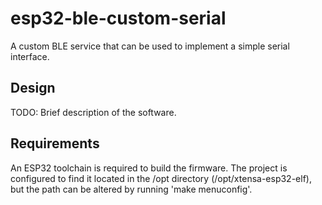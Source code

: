 # esp32-ble-custom-serial

A custom BLE service that can be used to implement a simple serial interface.

## Design

TODO: Brief description of the software.

## Requirements

An ESP32 toolchain is required to build the firmware. The project is configured
to find it located in the /opt directory (/opt/xtensa-esp32-elf), but the path
can be altered by running 'make menuconfig'.
